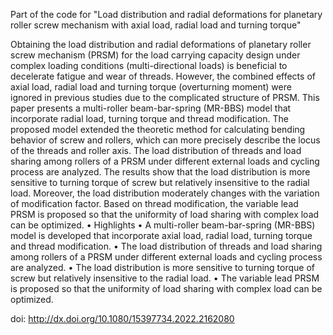 Part of the code for "Load distribution and radial deformations for planetary roller screw mechanism with axial load, radial load and turning torque"

Obtaining the load distribution and radial deformations of planetary roller screw mechanism (PRSM) for the load carrying capacity design under complex loading conditions (multi-directional loads) is beneficial to decelerate fatigue and wear of threads. However, the combined effects of axial load, radial load and turning torque (overturning moment) were ignored in previous studies due to the complicated structure of PRSM. This paper presents a multi-roller beam-bar-spring (MR-BBS) model that incorporate radial load, turning torque and thread modification. The proposed model extended the theoretic method for calculating bending behavior of screw and rollers, which can more precisely describe the locus of the threads and roller axis. The load distribution of threads and load sharing among rollers of a PRSM under different external loads and cycling process are analyzed. The results show that the load distribution is more sensitive to turning torque of screw but relatively insensitive to the radial load. Moreover, the load distribution moderately changes with the variation of modification factor. Based on thread modification, the variable lead PRSM is proposed so that the uniformity of load sharing with complex load can be optimized. • Highlights • A multi-roller beam-bar-spring (MR-BBS) model is developed that incorporate axial load, radial load, turning torque and thread modification. • The load distribution of threads and load sharing among rollers of a PRSM under different external loads and cycling process are analyzed. • The load distribution is more sensitive to turning torque of screw but relatively insensitive to the radial load. • The variable lead PRSM is proposed so that the uniformity of load sharing with complex load can be optimized.

doi: http://dx.doi.org/10.1080/15397734.2022.2162080
